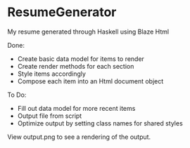 # ResumeGenerator
My resume generated through Haskell using Blaze Html

Done:
- Create basic data model for items to render
- Create render methods for each section
- Style items accordingly
- Compose each item into an Html document object

To Do:
- Fill out data model for more recent items
- Output file from script
- Optimize output by setting class names for shared styles

View output.png to see a rendering of the output.
